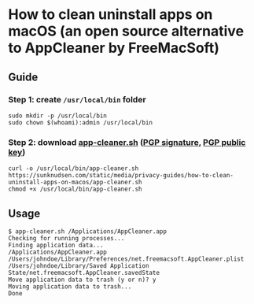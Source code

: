 <!--
Title: How to clean uninstall apps on macOS (an open source alternative to AppCleaner by FreeMacSoft)
Description: Learn how to clean uninstall apps on macOS (an open source alternative to AppCleaner by FreeMacSoft).
Author: Sun Knudsen <https://github.com/sunknudsen>
Contributors: Sun Knudsen <https://github.com/sunknudsen>
Reviewers:
Publication date: 2020-09-21T15:50:15.415Z
-->

# How to clean uninstall apps on macOS (an open source alternative to AppCleaner by FreeMacSoft)

## Guide

### Step 1: create `/usr/local/bin` folder

```shell
sudo mkdir -p /usr/local/bin
sudo chown $(whoami):admin /usr/local/bin
```

### Step 2: download [app-cleaner.sh](app-cleaner.sh) ([PGP signature](./app-cleaner.sh.sig), [PGP public key](https://sunknudsen.com/sunknudsen.asc))

```shell
curl -o /usr/local/bin/app-cleaner.sh https://sunknudsen.com/static/media/privacy-guides/how-to-clean-uninstall-apps-on-macos/app-cleaner.sh
chmod +x /usr/local/bin/app-cleaner.sh
```

## Usage

```console
$ app-cleaner.sh /Applications/AppCleaner.app
Checking for running processes...
Finding application data...
/Applications/AppCleaner.app
/Users/johndoe/Library/Preferences/net.freemacsoft.AppCleaner.plist
/Users/johndoe/Library/Saved Application State/net.freemacsoft.AppCleaner.savedState
Move application data to trash (y or n)? y
Moving application data to trash...
Done
```
